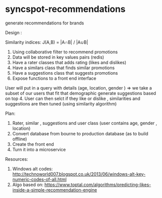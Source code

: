 # syncspot-recommendations
generate recommendations for brands

Design :

Similarity indices:
 J(A,B) = |A∩B| / |A∪B|

1. Using collaborative filter to recommend promotions
2. Data will be stored in key values pairs (redis)
3. Have a rater classes that adds rating (likes and dislikes)
4. Have a similars class that finds similar promotions
5. Have a suggestions class that suggests promotions
6. Expose functions to a front end interface 

User will put in a query with details (age, location, gender ) => we take a subset of our users that fit that demographic 
generate suggestions based on top 4.
User can then selct if they like or dislike , similarities and suggestions are then tuned (using similarity algorithm)

Plan:

1. Rater, similar , suggestions and user class (user contains age, gender , location)
2. Convert database from bourne to production database (as to build offline)
3. Create the front end 
4. Turn it into a microservice


Resources:

1. Windows alt codes: http://technoworld007.blogspot.co.uk/2013/06/windows-alt-key-numeric-codes-of-all.html
2. Algo based on: https://www.toptal.com/algorithms/predicting-likes-inside-a-simple-recommendation-engine